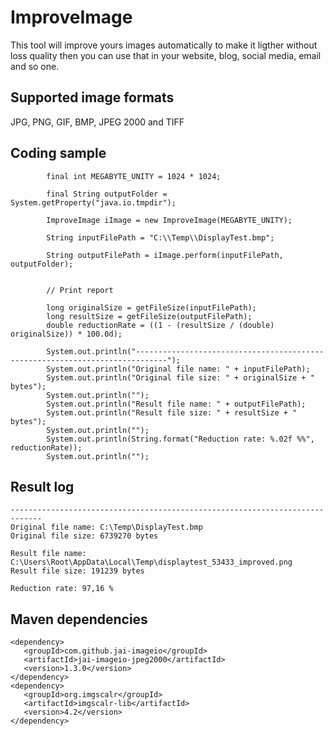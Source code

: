 # ImproveImage

This tool will improve yours images automatically to make it ligther without loss quality then you can use that in your website, blog, social media, email and so one.

## Supported image formats

JPG, PNG, GIF, BMP, JPEG 2000 and TIFF

## Coding sample

```
		final int MEGABYTE_UNITY = 1024 * 1024;   		

		final String outputFolder = System.getProperty("java.io.tmpdir");
		
		ImproveImage iImage = new ImproveImage(MEGABYTE_UNITY);

		String inputFilePath = "C:\\Temp\\DisplayTest.bmp";
		
		String outputFilePath = iImage.perform(inputFilePath, outputFolder); 

		
		// Print report
		
		long originalSize = getFileSize(inputFilePath);
		long resultSize = getFileSize(outputFilePath);
		double reductionRate = ((1 - (resultSize / (double) originalSize)) * 100.0d); 
		
		System.out.println("-----------------------------------------------------------------------------");
		System.out.println("Original file name: " + inputFilePath);
		System.out.println("Original file size: " + originalSize + " bytes");
		System.out.println("");
		System.out.println("Result file name: " + outputFilePath);
		System.out.println("Result file size: " + resultSize + " bytes");
		System.out.println("");
		System.out.println(String.format("Reduction rate: %.02f %%", reductionRate));
		System.out.println("");		
```

## Result log

```
-----------------------------------------------------------------------------
Original file name: C:\Temp\DisplayTest.bmp
Original file size: 6739270 bytes

Result file name: C:\Users\Root\AppData\Local\Temp\displaytest_53433_improved.png
Result file size: 191239 bytes

Reduction rate: 97,16 %
```

## Maven dependencies

```
<dependency>
   <groupId>com.github.jai-imageio</groupId>
   <artifactId>jai-imageio-jpeg2000</artifactId>
   <version>1.3.0</version>
</dependency>
<dependency>
   <groupId>org.imgscalr</groupId>
   <artifactId>imgscalr-lib</artifactId>
   <version>4.2</version>
</dependency>
```
